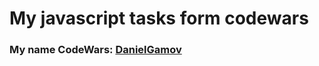 #  My javascript tasks form codewars

<h3> My name CodeWars: 
  <a href="https://www.codewars.com/users/DanielGamov"> DanielGamov  </a>
</h3>
